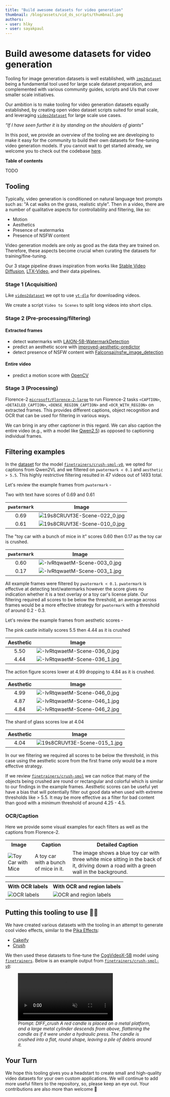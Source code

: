 ```yaml
---
title: "Build awesome datasets for video generation"
thumbnail: /blog/assets/vid_ds_scripts/thumbnail.png
authors:
- user: hlky
- user: sayakpaul
---
```


# Build awesome datasets for video generation

Tooling for image generation datasets is well established, with [`img2dataset`](https://github.com/rom1504/img2dataset) being a fundamental tool used for large scale dataset preparation, and complemented with various community guides, scripts and UIs that cover smaller scale initiatives.

Our ambition is to make tooling for video generation datasets equally established, by creating open video dataset scripts suited for small scale, and leveraging [`video2dataset`](https://github.com/iejMac/video2dataset) for large scale use cases.

*“If I have seen further it is by standing on the shoulders of giants”*

In this post, we provide an overview of the tooling we are developing to make it easy for the community to build their own datasets for fine-tuning video generation models. If you cannot wait to get started already, we welcome you to check out the codebase [here](https://github.com/huggingface/video-dataset-scripts/tree/main/video_processing).

**Table of contents**

TODO

## Tooling

Typically, video generation is conditioned on natural language text prompts such as: "A cat walks on the grass, realistic style". Then in a video, there are a number of qualitative aspects for controllability and filtering, like so:

* Motion
* Aesthetics
* Presence of watermarks
* Presence of NSFW content

Video generation models are only as good as the data they are trained on. Therefore, these aspects become crucial when curating the datasets for training/fine-tuning.

Our 3 stage pipeline draws inspiration from works like [Stable Video Diffusion](https://arxiv.org/abs/2311.15127), [LTX-Video](https://arxiv.org/abs/2501.00103), and their data pipelines.

### Stage 1 (Acquisition)

Like [`video2dataset`](https://github.com/iejMac/video2dataset) we opt to use [`yt-dlp`](https://github.com/yt-dlp/yt-dlp) for downloading videos.

We create a script `Video to Scenes` to split long videos into short clips.

### Stage 2 (Pre-processing/filtering)

#### Extracted frames

- detect watermarks with [LAION-5B-WatermarkDetection](https://github.com/LAION-AI/LAION-5B-WatermarkDetection)
- predict an aesthetic score with [improved-aesthetic-predictor](https://github.com/christophschuhmann/improved-aesthetic-predictor)
- detect presence of NSFW content with [Falconsai/nsfw_image_detection](https://huggingface.co/Falconsai/nsfw_image_detection)

#### Entire video

- predict a motion score with [OpenCV](https://docs.opencv.org/3.4/d4/dee/tutorial_optical_flow.html)

### Stage 3 (Processing)

Florence-2 [`microsoft/Florence-2-large`](http://hf.co/microsoft/Florence-2-large) to run Florence-2 tasks `<CAPTION>`, `<DETAILED_CAPTION>`, `<DENSE_REGION_CAPTION>` and `<OCR_WITH_REGION>` on extracted frames. This provides different captions, object recognition and OCR that can be used for filtering in various ways.

We can bring in any other captioner in this regard. We can also caption the entire video (e.g., with a model like [Qwen2.5](https://huggingface.co/docs/transformers/main/en/model_doc/qwen2_5_vl)) as opposed to captioning individual frames.

## Filtering examples

In the [dataset](https://huggingface.co/datasets/finetrainers/crush-smol) for the model [`finetrainers/crush-smol-v0`](https://hf.co/finetrainers/crush-smol-v0), we opted for captions from Qwen2VL and we filtered on `pwatermark < 0.1` and `aesthetic > 5.5`. This highly restrictive filtering resulted in 47 videos out of 1493 total.

Let's review the example frames from `pwatermark` - 

Two with text have scores of 0.69 and 0.61

| **`pwatermark`** | **Image** |
|:----------:|:-----:|
| 0.69       | ![19s8CRUVf3E-Scene-022_0.jpg](https://huggingface.co/datasets/huggingface/documentation-images/resolve/main/blog/vid_ds_scripts/19s8CRUVf3E-Scene-022_0.jpg) |
| 0.61       | ![19s8CRUVf3E-Scene-010_0.jpg](https://huggingface.co/datasets/huggingface/documentation-images/resolve/main/blog/vid_ds_scripts/19s8CRUVf3E-Scene-010_0.jpg) |

The "toy car with a bunch of mice in it" scores 0.60 then 0.17 as the toy car is crushed.

| **`pwatermark`** | **Image** |
|:----------:|:-----:|
| 0.60       | ![-IvRtqwaetM-Scene-003_0.jpg](https://huggingface.co/datasets/huggingface/documentation-images/resolve/main/blog/vid_ds_scripts/-IvRtqwaetM-Scene-003_0.jpg) |
| 0.17       | ![-IvRtqwaetM-Scene-003_1.jpg](https://huggingface.co/datasets/huggingface/documentation-images/resolve/main/blog/vid_ds_scripts/-IvRtqwaetM-Scene-003_1.jpg) |

All example frames were filtered by `pwatermark < 0.1`. `pwatermark` is effective at detecting text/watermarks however the score gives no indication whether it is a text overlay or a toy car's license plate. Our filtering required all scores to be below the threshold, an average across frames would be a more effective strategy for `pwatermark` with a threshold of around 0.2 - 0.3.

Let's review the example frames from aesthetic scores - 

The pink castle initially scores 5.5 then 4.44 as it is crushed

| **Aesthetic** | **Image** |
|:---------:|:-----:|
| 5.50      | ![-IvRtqwaetM-Scene-036_0.jpg](https://huggingface.co/datasets/huggingface/documentation-images/resolve/main/blog/vid_ds_scripts/-IvRtqwaetM-Scene-036_0.jpg) |
| 4.44      | ![-IvRtqwaetM-Scene-036_1.jpg](https://huggingface.co/datasets/huggingface/documentation-images/resolve/main/blog/vid_ds_scripts/-IvRtqwaetM-Scene-036_1.jpg) |

The action figure scores lower at 4.99 dropping to 4.84 as it is crushed.

| **Aesthetic** | **Image** |
|:---------:|:-----:|
| 4.99      | ![-IvRtqwaetM-Scene-046_0.jpg](https://huggingface.co/datasets/huggingface/documentation-images/resolve/main/blog/vid_ds_scripts/-IvRtqwaetM-Scene-046_0.jpg) |
| 4.87      | ![-IvRtqwaetM-Scene-046_1.jpg](https://huggingface.co/datasets/huggingface/documentation-images/resolve/main/blog/vid_ds_scripts/-IvRtqwaetM-Scene-046_1.jpg) |
| 4.84      | ![-IvRtqwaetM-Scene-046_2.jpg](https://huggingface.co/datasets/huggingface/documentation-images/resolve/main/blog/vid_ds_scripts/-IvRtqwaetM-Scene-046_2.jpg) |

The shard of glass scores low at 4.04

| **Aesthetic** | **Image** |
|:---------:|:-----:|
| 4.04      | ![19s8CRUVf3E-Scene-015_1.jpg](https://huggingface.co/datasets/huggingface/documentation-images/resolve/main/blog/vid_ds_scripts/19s8CRUVf3E-Scene-015_1.jpg) |

In our we filtering we required all scores to be below the threshold, in this case using the aesthetic score from the first frame only would be a more effective strategy. 

If we review [`finetrainers/crush-smol`](https://huggingface.co/datasets/finetrainers/crush-smol) we can notice that many of the objects being crushed are round or rectangular and colorful which is similar to our findings in the example frames. Aesthetic scores can be useful yet have a bias that will potentially filter out good data when used with extreme thresholds like > 5.5. It may be more effective as a filter for bad content than good with a minimum threshold of around 4.25 - 4.5.

### OCR/Caption

Here we provide some visual examples for each filters as well as the captions from Florence-2.

<table>
    <tr>
        <th>Image</th>
        <th>Caption</th>
        <th>Detailed Caption</th>
    </tr>
    <tr>
        <td>
            <img src="https://huggingface.co/datasets/huggingface/documentation-images/resolve/main/blog/vid_ds_scripts/-IvRtqwaetM-Scene-003_0%201.jpg" 
                 alt="Toy Car with Mice">
        </td>
        <td>A toy car with a bunch of mice in it.</td>
        <td>The image shows a blue toy car with three white mice sitting in the back of it, driving down a road with a green wall in the background.</td>
    </tr>
</table>

<table>
    <tr>
        <th>With OCR labels</th>
        <th>With OCR and region labels</th>
    </tr>
    <tr>
        <td>
            <img src="https://huggingface.co/datasets/huggingface/documentation-images/resolve/main/blog/vid_ds_scripts/image_with_ocr_labels.jpg" 
                 alt="OCR labels">
        </td>
        <td>
            <img src="https://huggingface.co/datasets/huggingface/documentation-images/resolve/main/blog/vid_ds_scripts/image_with_ocr_and_region_labels.jpg" 
                 alt="OCR and region labels">
        </td>
    </tr>
</table>


## Putting this tooling to use 👨‍🍳

We have created various datasets with the tooling in an attempt to generate cool video effects, similar to the [Pika Effects](https://pikartai.com/effects/):

- [Cakeify](https://huggingface.co/datasets/finetrainers/cakeify-smol)
- [Crush](https://huggingface.co/datasets/finetrainers/crush-smol)

We then used these datasets to fine-tune the [CogVideoX-5B](https://huggingface.co/THUDM/CogVideoX-5b) model using [`finetrainers`](https://github.com/a-r-r-o-w/finetrainers). Below is an example output from [`finetrainers/crush-smol-v0`](https://huggingface.co/finetrainers/crush-smol-v0): 


<figure class="image flex flex-col items-center text-center m-0 w-full">
   <video
      alt="demo4.mp4"
      autoplay loop autobuffer muted playsinline
    >
    <source src="https://huggingface.co/datasets/huggingface/documentation-images/resolve/main/blog/vid_ds_scripts/assets_output_0.mp4" type="video/mp4">
  </video>
  <figcaption>Prompt: <i>DIFF_crush A red candle is placed on a metal platform, and a large metal cylinder descends from above, flattening the candle as if it were under a hydraulic press. The candle is crushed into a flat, round shape, leaving a pile of debris around it.</i></figcaption>
</figure>

## Your Turn

We hope this tooling gives you a headstart to create small and high-quality video datasets for your own custom applications. We will continue to add more useful filters to the repository, so, please keep an eye out. Your contributions are also more than welcome 🤗
